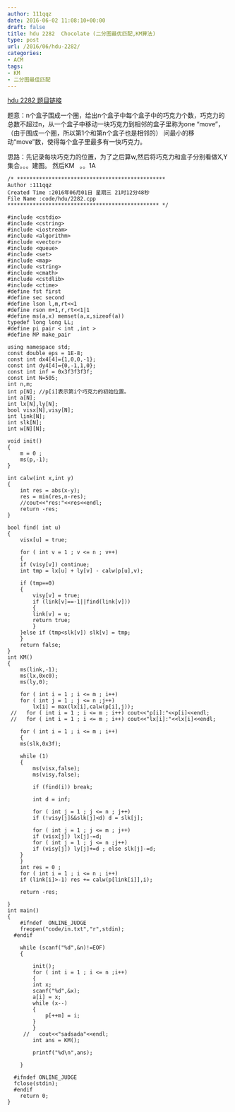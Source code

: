 ```yaml
---
author: 111qqz
date: 2016-06-02 11:08:10+00:00
draft: false
title: hdu 2282  Chocolate (二分图最优匹配,KM算法)
type: post
url: /2016/06/hdu-2282/
categories:
- ACM
tags:
- KM
- 二分图最佳匹配
---
```


[hdu 2282 题目链接](http://acm.hdu.edu.cn/showproblem.php?pid=2282)

题意：n个盒子围成一个圈，给出n个盒子中每个盒子中的巧克力个数，巧克力的总数不超过n，从一个盒子中移动一块巧克力到相邻的盒子里称为one “move”，（由于围成一个圈，所以第1个和第n个盒子也是相邻的） 问最小的移动“move”数，使得每个盒子里最多有一快巧克力。

思路：先记录每块巧克力的位置，为了之后算w,然后将巧克力和盒子分别看做X,Y集合。。。建图。 然后KM   。。1A



 

    
    /* ***********************************************
    Author :111qqz
    Created Time :2016年06月01日 星期三 21时12分48秒
    File Name :code/hdu/2282.cpp
    ************************************************ */
    
    #include <cstdio>
    #include <cstring>
    #include <iostream>
    #include <algorithm>
    #include <vector>
    #include <queue>
    #include <set>
    #include <map>
    #include <string>
    #include <cmath>
    #include <cstdlib>
    #include <ctime>
    #define fst first
    #define sec second
    #define lson l,m,rt<<1
    #define rson m+1,r,rt<<1|1
    #define ms(a,x) memset(a,x,sizeof(a))
    typedef long long LL;
    #define pi pair < int ,int >
    #define MP make_pair
    
    using namespace std;
    const double eps = 1E-8;
    const int dx4[4]={1,0,0,-1};
    const int dy4[4]={0,-1,1,0};
    const int inf = 0x3f3f3f3f;
    const int N=505;
    int n,m;
    int p[N]; //p[i]表示第i个巧克力的初始位置。
    int a[N];
    int lx[N],ly[N];
    bool visx[N],visy[N];
    int link[N];
    int slk[N];
    int w[N][N];
    
    void init()
    {
        m = 0 ;
        ms(p,-1);
    }
    
    int calw(int x,int y)
    {
        int res = abs(x-y);
        res = min(res,n-res);
        //cout<<"res:"<<res<<endl;
        return -res;
    }
    
    bool find( int u)
    {
        visx[u] = true;
        
        for ( int v = 1 ; v <= n ; v++)
        {
    	if (visy[v]) continue;
    	int tmp = lx[u] + ly[v] - calw(p[u],v);
    
    	if (tmp==0)
    	{
    	    visy[v] = true;
    	    if (link[v]==-1||find(link[v]))
    	    {
    		link[v] = u;
    		return true;
    	    }
    	}else if (tmp<slk[v]) slk[v] = tmp;
        }
        return false;
    }
    int KM()
    {
        ms(link,-1);
        ms(lx,0xc0);
        ms(ly,0);
    
        for ( int i = 1 ; i <= m ; i++)
    	for ( int j = 1 ; j <= n ;j++)
    	    lx[i] = max(lx[i],calw(p[i],j));
     //   for ( int i = 1 ; i <= m ; i++) cout<<"p[i]:"<<p[i]<<endl;
     //   for ( int i = 1 ; i <= m ; i++) cout<<"lx[i]:"<<lx[i]<<endl;
    
        for ( int i = 1 ; i <= m ; i++)
        {
    	ms(slk,0x3f);
    
    	while (1)
    	{
    	    ms(visx,false);
    	    ms(visy,false);
    
    	    if (find(i)) break;
    
    	    int d = inf;
    
    	    for ( int j = 1 ; j <= n ; j++)
    		if (!visy[j]&&slk[j]<d) d = slk[j];
    
    	    for ( int j = 1 ; j <= m ; j++)
    		if (visx[j]) lx[j]-=d;
    	    for ( int j = 1 ; j <= n ;j++)
    		if (visy[j]) ly[j]+=d ; else slk[j]-=d;
    	}
        }
        int res = 0 ;
        for ( int i = 1 ; i <= n ; i++) 
    	if (link[i]>-1) res += calw(p[link[i]],i);
    
        return -res;
    	
    }
    int main()
    {
    	#ifndef  ONLINE_JUDGE 
    	freopen("code/in.txt","r",stdin);
      #endif
    	
    	while (scanf("%d",&n)!=EOF)
    	{
    
    	    init();
    	    for ( int i = 1 ; i <= n ;i++)
    	    {
    		int x;
    		scanf("%d",&x);
    		a[i] = x;
    		while (x--)
    		{
    		    p[++m] = i;
    		}
    	    }
    	 //   cout<<"sadsada"<<endl;
    	    int ans = KM();
    
    	    printf("%d\n",ans);
    
    	}
    
      #ifndef ONLINE_JUDGE  
      fclose(stdin);
      #endif
        return 0;
    }
    



